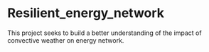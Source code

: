 # Resilient_energy_network
This project seeks to build a better understanding of the impact of convective weather on energy network.
